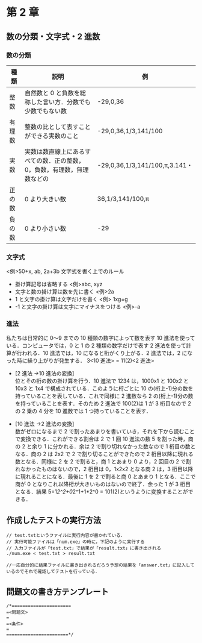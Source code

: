 # 第 2 章

## 数の分類・文字式・2 進数

### 数の分類

| 種類   | 説明                                                                    | 例                             |
| ------ | ----------------------------------------------------------------------- | ------------------------------ |
| 整数   | 自然数と 0 と負数を総称した言い方．分数でも少数でもない数               | -29,0,36                       |
| 有理数 | 整数の比として表すことができる実数のこと                                | -29,0,36,1/3,141/100           |
| 実数   | 実数は数直線上にあるすべての数．正の整数，0，負数，有理数，無理数などの | -29,0,36,1/3,141/100,π,3.141・ |
| 正の数 | 0 より大きい数                                                          | 36,1/3,141/100,π               |
| 負の数 | 0 より小さい数                                                          | -29                            |

### 文字式

<例>50+x, ab, 2a+3b
文字式を書く上でのルール

- 掛け算記号は省略する <例>abc, xyz
- 文字と数の掛け算は数を先に書く <例>2a
- 1 と文字の掛け算は文字だけを書く <例> 1xg=g
- -1 と文字の掛け算は文字にマイナスをつける <例>-a

### 進法

私たちは日常的に 0〜9 までの 10 種類の数字によって数を表す 10 進法を使っている．コンピュータでは，0 と 1 の 2 種類の数字だけで表す 2 進法を使って計算が行われる．10 進法では，10 になると桁がくり上がる．2 進法では，2 になった時に繰り上がりが発生する．
3<10 進法> = 11(2)<2 進法>

- [2 進法 →10 進法の変換] <br>
  位とその桁の数の掛け算を行う．10 進法で 1234 は，1000x1 と 100x2 と 10x3 と 1x4 で構成されている．このように桁ごとに 10 の(桁上-1)分の数を持っていることを表している．これで同様に 2 進数なら 2 の(桁上-1)分の数を持っていることを表す．そのため 2 進法で 100(2)は 1 が 3 桁目なので 2 の 2 乗の 4 分を 10 進数では 1 つ持っていることを表す．

- [10 進法 →2 進法の変換] <br>
  数がゼロになるまで 2 で割ったあまりを書いていき，それを下から読むことで変換できる．これができる割合は 2 で 1 回 10 進法の数 5 を割った時，商の 2 と余り 1 に分かれる．余は 2 で割り切れなかった数なので 1 桁目の数となる．商の 2 は 2x2 で 2 で割り切ることができたので 2 桁目以降に現れる数となる．同様に 2 を 2 で割ると，商 1 とあまり 0 より，2 回目の 2 で割れなかったものはないので，2 桁目は 0，1x2x2 となる商 2 は，3 桁目以降に現れることになる．最後に 1 を 2 で割ると商 0 とあまり 1 となる．ここで商が 0 となりこれ以降桁が大きいものはないので終了．余った 1 が 3 桁目となる．結果 5=1*2^2+0*2^1+1\*2^0 = 101(2)というように変換することができる．

## 作成したテストの実行方法

```
// test.txtというファイルに実行内容が書かれている．
// 実行可能ファイルは「num.exe」の時に，下記のように実行する
// 入力ファイルが「test.txt」で結果が「result.txt」に書き出される
./num.exe < test.txt > result.txt

//一応自分的に結果ファイルに書き出されるだろう予想の結果を「answer.txt」に記入しているのでそれで確認してテストを行っている．
```

## 問題文の書き方テンプレート

```
/*======================
=<問題文>
=
=<条件>
=
=======================*/
```
